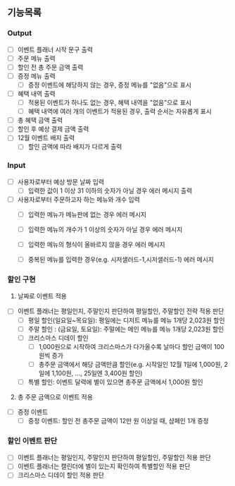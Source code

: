 ## 기능목록

### Output

- [ ]  이벤트 플래너 시작 문구 출력
- [ ]  주문 메뉴 출력
- [ ]  할인 전 총 주문 금액 출력
- [ ]  증정 메뉴 출력
    - [ ]  증정 이벤트에 해당하지 않는 경우, 증정 메뉴를 "없음"으로 표시
- [ ]  혜택 내역 출력
    - [ ]  적용된 이벤트가 하나도 없는 경우, 혜택 내역을 "없음"으로 표시
    - [ ]  혜택 내역에 여러 개의 이벤트가 적용된 경우, 출력 순서는 자유롭게 표시
- [ ]  총 혜택 금액 출력
- [ ]  할인 후 예상 결제 금액 출력
- [ ]  12월 이벤트 배지 출력
    - [ ]  할인 금액에 따라 배지가 다르게 출력

### Input

- [ ]  사용자로부터 예상 방문 날짜 입력
    - [ ]  입력한 값이 1 이상 31 이하의 숫자가 아닐 경우 에러 메시지 출력
- [ ]  사용자로부터 주문하고자 하는 메뉴와 개수 입력
    - [ ]  입력한 메뉴가 메뉴판에 없는 경우 에러 메시지
    - [ ]  입력한 메뉴의 개수가 1 이상의 숫자가 아닐 경우 에러 메시지
    - [ ]  입력한 메뉴의 형식이 올바르지 않을 경우 에러 메시지
    - [ ]  중복된 메뉴를 입력한 경우(e.g. 시저샐러드-1,시저샐러드-1) 에러 메시지


### 할인 구현

1. 날짜로 이벤트 적용
- [ ]  이벤트 플래너는 평일인지, 주말인지 판단하여 평일할인, 주말할인 전략 적용 판단
    - [ ]  평일 할인(일요일~목요일): 평일에는 디저트 메뉴를 메뉴 1개당 2,023원 할인
    - [ ]  주말 할인 : (금요일, 토요일): 주말에는 메인 메뉴를 메뉴 1개당 2,023원 할인
    - [ ]  크리스마스 디데이 할인
        - [ ]  1,000원으로 시작하여 크리스마스가 다가올수록 날마다 할인 금액이 100원씩 증가
        - [ ]  총주문 금액에서 해당 금액만큼 할인(e.g. 시작일인 12월 1일에 1,000원, 2일에 1,100원, ..., 25일엔 3,400원 할인)
    - [ ]  특별 할인: 이벤트 달력에 별이 있으면 총주문 금액에서 1,000원 할인
2. 총 주문 금액으로 이벤트 적용
- [ ]  증정 이벤트
    - [ ]  증정 이벤트: 할인 전 총주문 금액이 12만 원 이상일 때, 샴페인 1개 증정

### 할인 이벤트 판단

- [ ]  이벤트 플래너는 평일인지, 주말인지 판단하여 평일할인, 주말할인 적용 판단
- [ ]  이벤트 플래너는 캘린더에 별이 있는지 확인하여 특별할인 적용 판단
- [ ]  크리스마스 디데이 할인 적용 판단